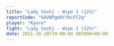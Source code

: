 ```yaml
---
title: "Lady Vashj - Wipe 1 (12%)"
reportCode: "6AVWPgm8tYbcFC2q"
player: "Kyore"
fight: "Lady Vashj - Wipe 1 (12%)"
date: 2021-10-20T19:00:04.987000+00:00
---
```


